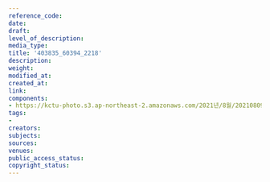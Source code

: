 ```yaml
---
reference_code: 
date: 
draft: 
level_of_description: 
media_type: 
title: '403835_60394_2218'
description: 
weight: 
modified_at: 
created_at: 
link: 
components:
- https://kctu-photo.s3.ap-northeast-2.amazonaws.com/2021년/8월/20210809_건강보험고객센터+직영화+촉구,+문재인+대통령+만납시다!+도보행진단/403835_60394_2218.jpg
tags:
- 
creators: 
subjects: 
sources: 
venues: 
public_access_status: 
copyright_status: 
---
```

